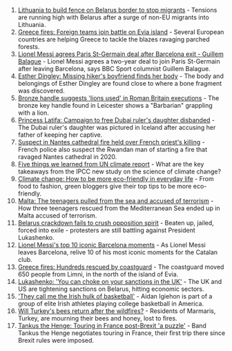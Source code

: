1. [Lithuania to build fence on Belarus border to stop migrants](https://www.bbc.co.uk/news/world-europe-58163073) - Tensions are running high with Belarus after a surge of non-EU migrants into Lithuania.
2. [Greece fires: Foreign teams join battle on Evia island](https://www.bbc.co.uk/news/world-europe-58160938) - Several European countries are helping Greece to tackle the blazes ravaging parched forests.
3. [Lionel Messi agrees Paris St-Germain deal after Barcelona exit - Guillem Balague](https://www.bbc.co.uk/sport/football/58159464) - Lionel Messi agrees a two-year deal to join Paris St-Germain after leaving Barcelona, says BBC Sport columnist Guillem Balague.
4. [Esther Dingley: Missing hiker's boyfriend finds her body](https://www.bbc.co.uk/news/uk-england-tyne-58159591) - The body and belongings of Esther Dingley are found close to where a bone fragment was discovered.
5. [Bronze handle suggests 'lions used' in Roman Britain executions](https://www.bbc.co.uk/news/uk-england-leicestershire-58144680) - The bronze key handle found in Leicester shows a "Barbarian" grappling with a lion.
6. [Princess Latifa: Campaign to free Dubai ruler's daughter disbanded](https://www.bbc.co.uk/news/world-middle-east-58156419) - The Dubai ruler's daughter was pictured in Iceland after accusing her father of keeping her captive.
7. [Suspect in Nantes cathedral fire held over French priest's killing](https://www.bbc.co.uk/news/world-europe-58145468) - French police also suspect the Rwandan man of starting a fire that ravaged Nantes cathedral in 2020.
8. [Five things we learned from UN climate report](https://www.bbc.co.uk/news/science-environment-58138714) - What are the key takeaways from the IPCC new study on the science of climate change?
9. [Climate change: How to be more eco-friendly in everyday life](https://www.bbc.co.uk/news/newsbeat-47990742) - From food to fashion, green bloggers give their top tips to be more eco-friendly.
10. [Malta: The teenagers pulled from the sea and accused of terrorism](https://www.bbc.co.uk/news/world-57988934) - How three teenagers rescued from the Mediterranean Sea ended up in Malta accused of terrorism.
11. [Belarus crackdown fails to crush opposition spirit](https://www.bbc.co.uk/news/world-europe-58114107) - Beaten up, jailed, forced into exile - protesters are still battling against President Lukashenko.
12. [Lionel Messi's top 10 iconic Barcelona moments](https://www.bbc.co.uk/sport/football/58114038) - As Lionel Messi leaves Barcelona, relive 10 of his most iconic moments for the Catalan club.
13. [Greece fires: Hundreds rescued by coastguard](https://www.bbc.co.uk/news/world-europe-58128033) - The coastguard moved 650 people from Limni, in the north of the island of Evia.
14. [Lukashenko: 'You can choke on your sanctions in the UK'](https://www.bbc.co.uk/news/world-europe-58150328) - The UK and US are tightening sanctions on Belarus, hitting economic sectors.
15. ['They call me the Irish hulk of basketball'](https://www.bbc.co.uk/news/world-europe-58017676) - Aidan Igiehon is part of a group of elite Irish athletes playing college basketball in America.
16. [Will Turkey's bees return after the wildfires?](https://www.bbc.co.uk/news/world-middle-east-58108697) - Residents of Marmaris, Turkey, are mourning their bees and honey, lost to fires.
17. [Tankus the Henge: Touring in France post-Brexit 'a puzzle'](https://www.bbc.co.uk/news/entertainment-arts-58063110) - Band Tankus the Henge negotiates touring in France, their first trip there since Brexit rules were imposed.
